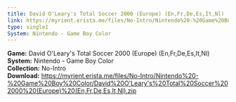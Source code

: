 ```yaml
---
title: David O'Leary's Total Soccer 2000 (Europe) (En,Fr,De,Es,It,Nl)
link: https://myrient.erista.me/files/No-Intro/Nintendo%20-%20Game%20Boy%20Color/David%20O'Leary's%20Total%20Soccer%202000%20(Europe)%20(En,Fr,De,Es,It,Nl).zip
type: single1
System: Nintendo - Game Boy Color
---
```

<b>Game:</b> David O'Leary's Total Soccer 2000 (Europe) (En,Fr,De,Es,It,Nl)<br>
<b>System:</b> Nintendo - Game Boy Color<br>
<b>Collection:</b> No-Intro<br>
<b>Download:</b> https://myrient.erista.me/files/No-Intro/Nintendo%20-%20Game%20Boy%20Color/David%20O'Leary's%20Total%20Soccer%202000%20(Europe)%20(En,Fr,De,Es,It,Nl).zip